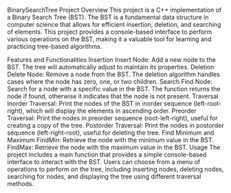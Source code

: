 BinarySearchTree
Project Overview
This project is a C++ implementation of a Binary Search Tree (BST). The BST is a fundamental data structure in computer science that allows for efficient insertion, deletion, and searching of elements. This project provides a console-based interface to perform various operations on the BST, making it a valuable tool for learning and practicing tree-based algorithms.

Features and Functionalities
Insertion
Insert Node: Add a new node to the BST. The tree will automatically adjust to maintain its properties.
Deletion
Delete Node: Remove a node from the BST. The deletion algorithm handles cases where the node has zero, one, or two children.
Search
Find Node: Search for a node with a specific value in the BST. The function returns the node if found, otherwise it indicates that the node is not present.
Traversal
Inorder Traversal: Print the nodes of the BST in inorder sequence (left-root-right), which will display the elements in ascending order.
Preorder Traversal: Print the nodes in preorder sequence (root-left-right), useful for creating a copy of the tree.
Postorder Traversal: Print the nodes in postorder sequence (left-right-root), useful for deleting the tree.
Find Minimum and Maximum
FindMin: Retrieve the node with the minimum value in the BST.
FindMax: Retrieve the node with the maximum value in the BST.
Usage
The project includes a main function that provides a simple console-based interface to interact with the BST. Users can choose from a menu of operations to perform on the tree, including inserting nodes, deleting nodes, searching for nodes, and displaying the tree using different traversal methods.
